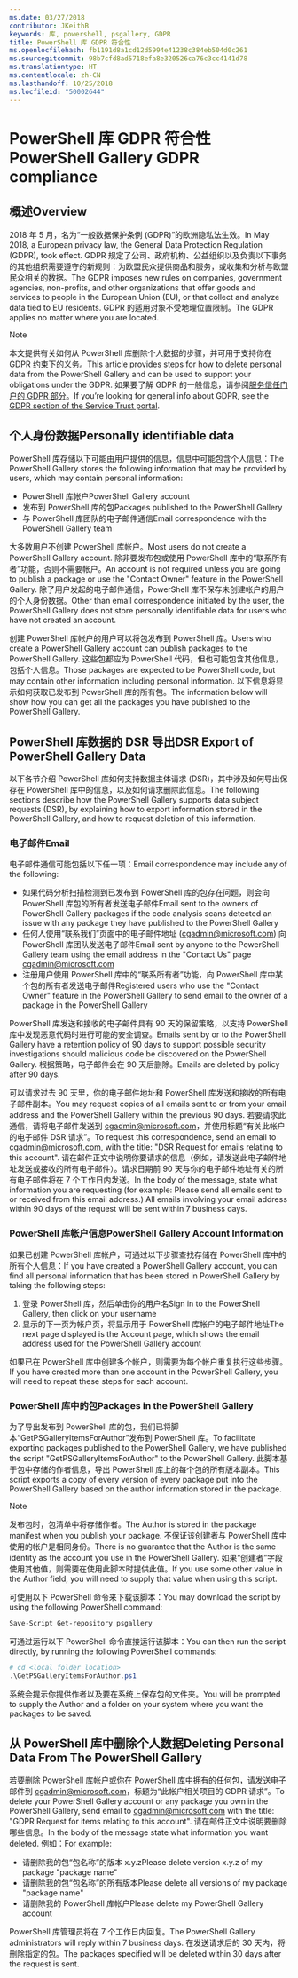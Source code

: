 ```yaml
---
ms.date: 03/27/2018
contributor: JKeithB
keywords: 库, powershell, psgallery, GDPR
title: PowerShell 库 GDPR 符合性
ms.openlocfilehash: fb1191d8a1cd12d5994e41238c384eb504d0c261
ms.sourcegitcommit: 98b7cfd8ad5718efa8e320526ca76c3cc4141d78
ms.translationtype: HT
ms.contentlocale: zh-CN
ms.lasthandoff: 10/25/2018
ms.locfileid: "50002644"
---
```

# <a name="powershell-gallery-gdpr-compliance"></a><span data-ttu-id="9d12a-103">PowerShell 库 GDPR 符合性</span><span class="sxs-lookup"><span data-stu-id="9d12a-103">PowerShell Gallery GDPR compliance</span></span>

## <a name="overview"></a><span data-ttu-id="9d12a-104">概述</span><span class="sxs-lookup"><span data-stu-id="9d12a-104">Overview</span></span>

<span data-ttu-id="9d12a-105">2018 年 5 月，名为“一般数据保护条例 (GDPR)”的欧洲隐私法生效。</span><span class="sxs-lookup"><span data-stu-id="9d12a-105">In May 2018, a European privacy law, the General Data Protection Regulation (GDPR), took effect.</span></span>
<span data-ttu-id="9d12a-106">GDPR 规定了公司、政府机构、公益组织以及负责以下事务的其他组织需要遵守的新规则：为欧盟民众提供商品和服务，或收集和分析与欧盟民众相关的数据。</span><span class="sxs-lookup"><span data-stu-id="9d12a-106">The GDPR imposes new rules on companies, government agencies, non-profits, and other organizations that offer goods and services to people in the European Union (EU), or that collect and analyze data tied to EU residents.</span></span>
<span data-ttu-id="9d12a-107">GDPR 的适用对象不受地理位置限制。</span><span class="sxs-lookup"><span data-stu-id="9d12a-107">The GDPR applies no matter where you are located.</span></span>

> [!NOTE]
> <span data-ttu-id="9d12a-108">本文提供有关如何从 PowerShell 库删除个人数据的步骤，并可用于支持你在 GDPR 约束下的义务。</span><span class="sxs-lookup"><span data-stu-id="9d12a-108">This article provides steps for how to delete personal data from the PowerShell Gallery and can be used to support your obligations under the GDPR.</span></span> <span data-ttu-id="9d12a-109">如果要了解 GDPR 的一般信息，请参阅[服务信任门户的 GDPR 部分](https://servicetrust.microsoft.com/ViewPage/GDPRGetStarted)。</span><span class="sxs-lookup"><span data-stu-id="9d12a-109">If you’re looking for general info about GDPR, see the [GDPR section of the Service Trust portal](https://servicetrust.microsoft.com/ViewPage/GDPRGetStarted).</span></span>

## <a name="personally-identifiable-data"></a><span data-ttu-id="9d12a-110">个人身份数据</span><span class="sxs-lookup"><span data-stu-id="9d12a-110">Personally identifiable data</span></span>

<span data-ttu-id="9d12a-111">PowerShell 库存储以下可能由用户提供的信息，信息中可能包含个人信息：</span><span class="sxs-lookup"><span data-stu-id="9d12a-111">The PowerShell Gallery stores the following information that may be provided by users, which may contain personal information:</span></span>

- <span data-ttu-id="9d12a-112">PowerShell 库帐户</span><span class="sxs-lookup"><span data-stu-id="9d12a-112">PowerShell Gallery account</span></span>
- <span data-ttu-id="9d12a-113">发布到 PowerShell 库的包</span><span class="sxs-lookup"><span data-stu-id="9d12a-113">Packages published to the PowerShell Gallery</span></span>
- <span data-ttu-id="9d12a-114">与 PowerShell 库团队的电子邮件通信</span><span class="sxs-lookup"><span data-stu-id="9d12a-114">Email correspondence with the PowerShell Gallery team</span></span>

<span data-ttu-id="9d12a-115">大多数用户不创建 PowerShell 库帐户。</span><span class="sxs-lookup"><span data-stu-id="9d12a-115">Most users do not create a PowerShell Gallery account.</span></span>
<span data-ttu-id="9d12a-116">除非要发布包或使用 PowerShell 库中的“联系所有者”功能，否则不需要帐户。</span><span class="sxs-lookup"><span data-stu-id="9d12a-116">An account is not required unless you are going to publish a package or use the "Contact Owner" feature in the PowerShell Gallery.</span></span>
<span data-ttu-id="9d12a-117">除了用户发起的电子邮件通信，PowerShell 库不保存未创建帐户的用户的个人身份数据。</span><span class="sxs-lookup"><span data-stu-id="9d12a-117">Other than email correspondence initiated by the user, the PowerShell Gallery does not store personally identifiable data for users who have not created an account.</span></span>

<span data-ttu-id="9d12a-118">创建 PowerShell 库帐户的用户可以将包发布到 PowerShell 库。</span><span class="sxs-lookup"><span data-stu-id="9d12a-118">Users who create a PowerShell Gallery account can publish packages to the PowerShell Gallery.</span></span>
<span data-ttu-id="9d12a-119">这些包都应为 PowerShell 代码，但也可能包含其他信息，包括个人信息。</span><span class="sxs-lookup"><span data-stu-id="9d12a-119">Those packages are expected to be PowerShell code, but may contain other information including personal information.</span></span>
<span data-ttu-id="9d12a-120">以下信息将显示如何获取已发布到 PowerShell 库的所有包。</span><span class="sxs-lookup"><span data-stu-id="9d12a-120">The information below will show how you can get all the packages you have published to the PowerShell Gallery.</span></span>

## <a name="dsr-export-of-powershell-gallery-data"></a><span data-ttu-id="9d12a-121">PowerShell 库数据的 DSR 导出</span><span class="sxs-lookup"><span data-stu-id="9d12a-121">DSR Export of PowerShell Gallery Data</span></span>

<span data-ttu-id="9d12a-122">以下各节介绍 PowerShell 库如何支持数据主体请求 (DSR)，其中涉及如何导出保存在 PowerShell 库中的信息，以及如何请求删除此信息。</span><span class="sxs-lookup"><span data-stu-id="9d12a-122">The following sections describe how the PowerShell Gallery supports data subject requests (DSR), by explaining how to export information stored in the PowerShell Gallery, and how to request deletion of this information.</span></span>

### <a name="email"></a><span data-ttu-id="9d12a-123">电子邮件</span><span class="sxs-lookup"><span data-stu-id="9d12a-123">Email</span></span>

<span data-ttu-id="9d12a-124">电子邮件通信可能包括以下任一项：</span><span class="sxs-lookup"><span data-stu-id="9d12a-124">Email correspondence may include any of the following:</span></span>

- <span data-ttu-id="9d12a-125">如果代码分析扫描检测到已发布到 PowerShell 库的包存在问题，则会向 PowerShell 库包的所有者发送电子邮件</span><span class="sxs-lookup"><span data-stu-id="9d12a-125">Email sent to the owners of PowerShell Gallery packages if the code analysis scans detected an issue with any package they have published to the PowerShell Gallery</span></span>
- <span data-ttu-id="9d12a-126">任何人使用“联系我们”页面中的电子邮件地址 ([cgadmin@microsoft.com](mailto:cgadmin@microsoft.com)) 向 PowerShell 库团队发送电子邮件</span><span class="sxs-lookup"><span data-stu-id="9d12a-126">Email sent by anyone to the PowerShell Gallery team using the email address in the "Contact Us" page [cgadmin@microsoft.com](mailto:cgadmin@microsoft.com)</span></span>
- <span data-ttu-id="9d12a-127">注册用户使用 PowerShell 库中的“联系所有者”功能，向 PowerShell 库中某个包的所有者发送电子邮件</span><span class="sxs-lookup"><span data-stu-id="9d12a-127">Registered users who use the "Contact Owner" feature in the PowerShell Gallery to send email to the owner of a package in the PowerShell Gallery</span></span>

<span data-ttu-id="9d12a-128">PowerShell 库发送和接收的电子邮件具有 90 天的保留策略，以支持 PowerShell 库中发现恶意代码时进行可能的安全调查。</span><span class="sxs-lookup"><span data-stu-id="9d12a-128">Emails sent by or to the PowerShell Gallery have a retention policy of 90 days to support possible security investigations should malicious code be discovered on the PowerShell Gallery.</span></span>
<span data-ttu-id="9d12a-129">根据策略，电子邮件会在 90 天后删除。</span><span class="sxs-lookup"><span data-stu-id="9d12a-129">Emails are deleted by policy after 90 days.</span></span>

<span data-ttu-id="9d12a-130">可以请求过去 90 天里，你的电子邮件地址和 PowerShell 库发送和接收的所有电子邮件副本。</span><span class="sxs-lookup"><span data-stu-id="9d12a-130">You may request copies of all emails sent to or from your email address and the PowerShell Gallery within the previous 90 days.</span></span>
<span data-ttu-id="9d12a-131">若要请求此通信，请将电子邮件发送到 [cgadmin@microsoft.com](mailto:cgadmin@microsoft.com)，并使用标题“有关此帐户的电子邮件 DSR 请求”。</span><span class="sxs-lookup"><span data-stu-id="9d12a-131">To request this correspondence, send an email to [cgadmin@microsoft.com](mailto:cgadmin@microsoft.com), with the title: "DSR Request for emails relating to this account".</span></span>
<span data-ttu-id="9d12a-132">请在邮件正文中说明你要请求的信息（例如，请发送此电子邮件地址发送或接收的所有电子邮件）。请求日期前 90 天与你的电子邮件地址有关的所有电子邮件将在 7 个工作日内发送。</span><span class="sxs-lookup"><span data-stu-id="9d12a-132">In the body of the message, state what information you are requesting (for example: Please send all emails sent to or received from this email address.) All emails involving your email address within 90 days of the request will be sent within 7 business days.</span></span>

### <a name="powershell-gallery-account-information"></a><span data-ttu-id="9d12a-133">PowerShell 库帐户信息</span><span class="sxs-lookup"><span data-stu-id="9d12a-133">PowerShell Gallery Account Information</span></span>

<span data-ttu-id="9d12a-134">如果已创建 PowerShell 库帐户，可通过以下步骤查找存储在 PowerShell 库中的所有个人信息：</span><span class="sxs-lookup"><span data-stu-id="9d12a-134">If you have created a PowerShell Gallery account, you can find all personal information that has been stored in PowerShell Gallery by taking the following steps:</span></span>

1. <span data-ttu-id="9d12a-135">登录 PowerShell 库，然后单击你的用户名</span><span class="sxs-lookup"><span data-stu-id="9d12a-135">Sign in to the PowerShell Gallery, then click on your username</span></span>
2. <span data-ttu-id="9d12a-136">显示的下一页为帐户页，将显示用于 PowerShell 库帐户的电子邮件地址</span><span class="sxs-lookup"><span data-stu-id="9d12a-136">The next page displayed is the Account page, which shows the email address used for the PowerShell Gallery account</span></span>

<span data-ttu-id="9d12a-137">如果已在 PowerShell 库中创建多个帐户，则需要为每个帐户重复执行这些步骤。</span><span class="sxs-lookup"><span data-stu-id="9d12a-137">If you have created more than one account in the PowerShell Gallery, you will need to repeat these steps for each account.</span></span>

### <a name="packages-in-the-powershell-gallery"></a><span data-ttu-id="9d12a-138">PowerShell 库中的包</span><span class="sxs-lookup"><span data-stu-id="9d12a-138">Packages in the PowerShell Gallery</span></span>

<span data-ttu-id="9d12a-139">为了导出发布到 PowerShell 库的包，我们已将脚本“GetPSGalleryItemsForAuthor”发布到 PowerShell 库。</span><span class="sxs-lookup"><span data-stu-id="9d12a-139">To facilitate exporting packages published to the PowerShell Gallery, we have published the script "GetPSGalleryItemsForAuthor" to the PowerShell Gallery.</span></span>
<span data-ttu-id="9d12a-140">此脚本基于包中存储的作者信息，导出 PowerShell 库上的每个包的所有版本副本。</span><span class="sxs-lookup"><span data-stu-id="9d12a-140">This script exports a copy of every version of every package put into the PowerShell Gallery based on the author information stored in the package.</span></span>

> [!NOTE]
> <span data-ttu-id="9d12a-141">发布包时，包清单中将存储作者。</span><span class="sxs-lookup"><span data-stu-id="9d12a-141">The Author is stored in the package manifest when you publish your package.</span></span>
> <span data-ttu-id="9d12a-142">不保证该创建者与 PowerShell 库中使用的帐户是相同身份。</span><span class="sxs-lookup"><span data-stu-id="9d12a-142">There is no guarantee that the Author is the same identity as the account you use in the PowerShell Gallery.</span></span>
> <span data-ttu-id="9d12a-143">如果“创建者”字段使用其他值，则需要在使用此脚本时提供此值。</span><span class="sxs-lookup"><span data-stu-id="9d12a-143">If you use some other value in the Author field, you will need to supply that value when using this script.</span></span>

<span data-ttu-id="9d12a-144">可使用以下 PowerShell 命令来下载该脚本：</span><span class="sxs-lookup"><span data-stu-id="9d12a-144">You may download the script by using the following PowerShell command:</span></span>

```powershell
Save-Script Get-repository psgallery
```

<span data-ttu-id="9d12a-145">可通过运行以下 PowerShell 命令直接运行该脚本：</span><span class="sxs-lookup"><span data-stu-id="9d12a-145">You can then run the script directly, by running the following PowerShell commands:</span></span>

```powershell
# cd <local folder location>
.\GetPSGalleryItemsForAuthor.ps1
```

<span data-ttu-id="9d12a-146">系统会提示你提供作者以及要在系统上保存包的文件夹。</span><span class="sxs-lookup"><span data-stu-id="9d12a-146">You will be prompted to supply the Author and a folder on your system where you want the packages to be saved.</span></span>

## <a name="deleting-personal-data-from-the-powershell-gallery"></a><span data-ttu-id="9d12a-147">从 PowerShell 库中删除个人数据</span><span class="sxs-lookup"><span data-stu-id="9d12a-147">Deleting Personal Data From The PowerShell Gallery</span></span>

<span data-ttu-id="9d12a-148">若要删除 PowerShell 库帐户或你在 PowerShell 库中拥有的任何包，请发送电子邮件到 cgadmin@microsoft.com，标题为“此帐户相关项目的 GDPR 请求”。</span><span class="sxs-lookup"><span data-stu-id="9d12a-148">To delete your PowerShell Gallery account or any package you own in the PowerShell Gallery, send email to cgadmin@microsoft.com with the title: "GDPR Request for items relating to this account".</span></span>
<span data-ttu-id="9d12a-149">请在邮件正文中说明要删除哪些信息。</span><span class="sxs-lookup"><span data-stu-id="9d12a-149">In the body of the message state what information you want deleted.</span></span> <span data-ttu-id="9d12a-150">例如：</span><span class="sxs-lookup"><span data-stu-id="9d12a-150">For example:</span></span>

- <span data-ttu-id="9d12a-151">请删除我的包“包名称”的版本 x.y.z</span><span class="sxs-lookup"><span data-stu-id="9d12a-151">Please delete version x.y.z of my package "package name"</span></span>
- <span data-ttu-id="9d12a-152">请删除我的包“包名称”的所有版本</span><span class="sxs-lookup"><span data-stu-id="9d12a-152">Please delete all versions of my package "package name"</span></span>
- <span data-ttu-id="9d12a-153">请删除我的 PowerShell 库帐户</span><span class="sxs-lookup"><span data-stu-id="9d12a-153">Please delete my PowerShell Gallery account</span></span>

<span data-ttu-id="9d12a-154">PowerShell 库管理员将在 7 个工作日内回复。</span><span class="sxs-lookup"><span data-stu-id="9d12a-154">The PowerShell Gallery administrators will reply within 7 business days.</span></span>
<span data-ttu-id="9d12a-155">在发送请求后的 30 天内，将删除指定的包。</span><span class="sxs-lookup"><span data-stu-id="9d12a-155">The packages specified will be deleted within 30 days after the request is sent.</span></span>
